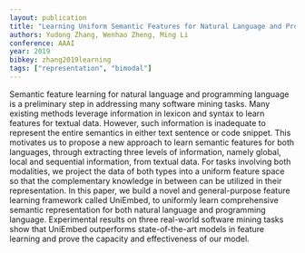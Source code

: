 ```yaml
---
layout: publication
title: "Learning Uniform Semantic Features for Natural Language and Programming Language Globally, Locally and Sequentially"
authors: Yudong Zhang, Wenhao Zheng, Ming Li
conference: AAAI
year: 2019
bibkey: zhang2019learning
tags: ["representation", "bimodal"]
---
```

Semantic feature learning for natural language and programming language is a preliminary step in addressing many software mining tasks. Many existing methods leverage
information in lexicon and syntax to learn features for textual data.
However, such information is inadequate to represent the entire semantics in either text sentence or code snippet. This
motivates us to propose a new approach to learn semantic
features for both languages, through extracting three levels of
information, namely global, local and sequential information,
from textual data. For tasks involving both modalities, we
project the data of both types into a uniform feature space so
that the complementary knowledge in between can be utilized
in their representation. In this paper, we build a novel and
general-purpose feature learning framework called UniEmbed, to uniformly learn comprehensive semantic representation for both natural language and programming language.
Experimental results on three real-world software mining
tasks show that UniEmbed outperforms state-of-the-art models in feature learning and prove the capacity and effectiveness of our model.
